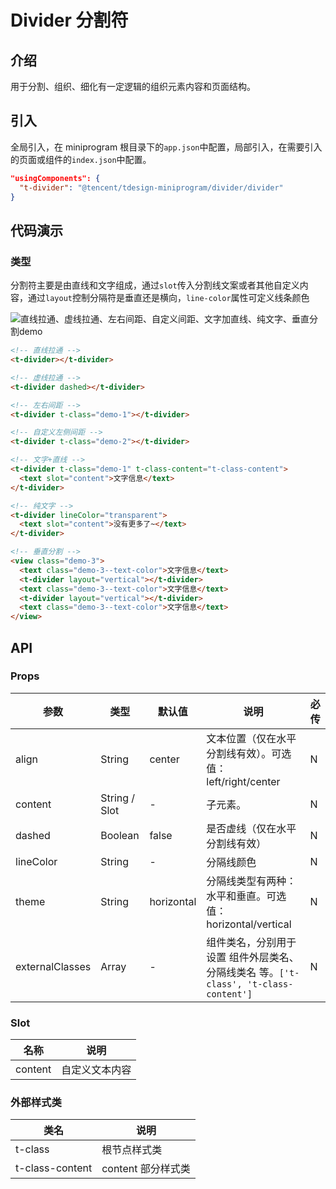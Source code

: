 # Divider 分割符

## 介绍

用于分割、组织、细化有一定逻辑的组织元素内容和页面结构。

## 引入

全局引入，在 miniprogram 根目录下的`app.json`中配置，局部引入，在需要引入的页面或组件的`index.json`中配置。

```json
"usingComponents": {
  "t-divider": "@tencent/tdesign-miniprogram/divider/divider"
}
```

## 代码演示

### 类型

分割符主要是由直线和文字组成，通过`slot`传入分割线文案或者其他自定义内容，通过`layout`控制分隔符是垂直还是横向，`line-color`属性可定义线条颜色

![直线拉通、虚线拉通、左右间距、自定义间距、文字加直线、纯文字、垂直分割demo](图片链接 'optional title')

```html
<!-- 直线拉通 -->
<t-divider></t-divider>

<!-- 虚线拉通 -->
<t-divider dashed></t-divider>

<!-- 左右间距 -->
<t-divider t-class="demo-1"></t-divider>

<!-- 自定义左侧间距 -->
<t-divider t-class="demo-2"></t-divider>

<!-- 文字+直线 -->
<t-divider t-class="demo-1" t-class-content="t-class-content">
  <text slot="content">文字信息</text>
</t-divider>

<!-- 纯文字 -->
<t-divider lineColor="transparent">
  <text slot="content">没有更多了~</text>
</t-divider>

<!-- 垂直分割 -->
<view class="demo-3">
  <text class="demo-3--text-color">文字信息</text>
  <t-divider layout="vertical"></t-divider>
  <text class="demo-3--text-color">文字信息</text>
  <t-divider layout="vertical"></t-divider>
  <text class="demo-3--text-color">文字信息</text>
</view>
```

## API

### Props

| 参数            | 类型          | 默认值     | 说明                                                                                 | 必传 |
| --------------- | ------------- | ---------- | ------------------------------------------------------------------------------------ | ---- |
| align           | String        | center     | 文本位置（仅在水平分割线有效）。可选值：left/right/center                            | N    |
| content         | String / Slot | -          | 子元素。                                                                             | N    |
| dashed          | Boolean       | false      | 是否虚线（仅在水平分割线有效）                                                       | N    |
| lineColor       | String        | -          | 分隔线颜色                                                                           | N    |
| theme           | String        | horizontal | 分隔线类型有两种：水平和垂直。可选值：horizontal/vertical                            | N    |
| externalClasses | Array         | -          | 组件类名，分别用于设置 组件外层类名、分隔线类名 等。`['t-class', 't-class-content']` | N    |

### Slot

| 名称    | 说明           |
| ------- | -------------- |
| content | 自定义文本内容 |

### 外部样式类

| 类名            | 说明               |
| --------------- | ------------------ |
| t-class         | 根节点样式类       |
| t-class-content | content 部分样式类 |
